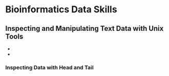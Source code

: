 # Bioinformatics Data Skills
## Inspecting and Manipulating Text Data with Unix Tools
+
+
### Inspecting Data with Head and Tail
